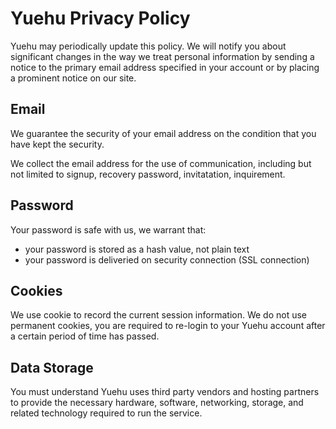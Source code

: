 # Yuehu Privacy Policy

Yuehu may periodically update this policy. We will notify you about significant changes in the way we treat personal information by sending a notice to the primary email address specified in your account or by placing a prominent notice on our site.


## Email

We guarantee the security of your email address on the condition that you have kept the security.

We collect the email address for the use of communication, including but not limited to signup, recovery password, invitatation, inquirement.


## Password

Your password is safe with us, we warrant that:

- your password is stored as a hash value, not plain text
- your password is deliveried on security connection (SSL connection)

## Cookies

We use cookie to record the current session information. We do not use permanent cookies, you are required to re-login to your Yuehu account after a certain period of time has passed.

## Data Storage

You must understand Yuehu uses third party vendors and hosting partners to provide the necessary hardware, software, networking, storage, and related technology required to run the service.
